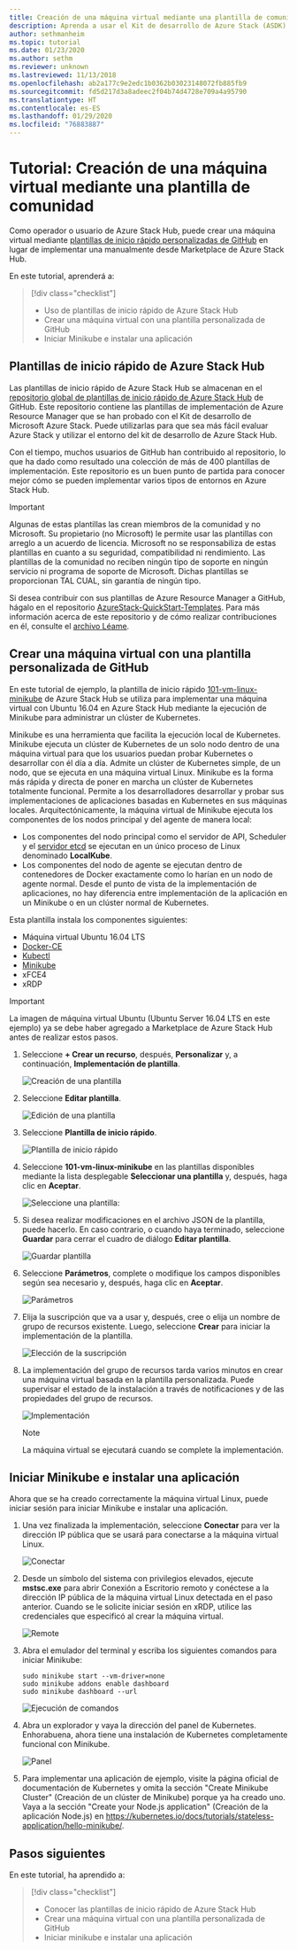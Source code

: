 ```yaml
---
title: Creación de una máquina virtual mediante una plantilla de comunidad
description: Aprenda a usar el Kit de desarrollo de Azure Stack (ASDK) para crear una máquina virtual mediante una plantilla predefinida y una plantilla personalizada de GitHub.
author: sethmanheim
ms.topic: tutorial
ms.date: 01/23/2020
ms.author: sethm
ms.reviewer: unknown
ms.lastreviewed: 11/13/2018
ms.openlocfilehash: ab2a177c9e2edc1b0362b03023148072fb885fb9
ms.sourcegitcommit: fd5d217d3a8adeec2f04b74d4728e709a4a95790
ms.translationtype: HT
ms.contentlocale: es-ES
ms.lasthandoff: 01/29/2020
ms.locfileid: "76883887"
---
```

# <a name="tutorial-create-a-vm-using-a-community-template"></a>Tutorial: Creación de una máquina virtual mediante una plantilla de comunidad

Como operador o usuario de Azure Stack Hub, puede crear una máquina virtual mediante [plantillas de inicio rápido personalizadas de GitHub](https://github.com/Azure/AzureStack-QuickStart-Templates) en lugar de implementar una manualmente desde Marketplace de Azure Stack Hub.

En este tutorial, aprenderá a:

> [!div class="checklist"]
> * Uso de plantillas de inicio rápido de Azure Stack Hub
> * Crear una máquina virtual con una plantilla personalizada de GitHub
> * Iniciar Minikube e instalar una aplicación

## <a name="azure-stack-hub-quickstart-templates"></a>Plantillas de inicio rápido de Azure Stack Hub

Las plantillas de inicio rápido de Azure Stack Hub se almacenan en el [repositorio global de plantillas de inicio rápido de Azure Stack Hub](https://github.com/Azure/AzureStack-QuickStart-Templates) de GitHub. Este repositorio contiene las plantillas de implementación de Azure Resource Manager que se han probado con el Kit de desarrollo de Microsoft Azure Stack. Puede utilizarlas para que sea más fácil evaluar Azure Stack y utilizar el entorno del kit de desarrollo de Azure Stack Hub.

Con el tiempo, muchos usuarios de GitHub han contribuido al repositorio, lo que ha dado como resultado una colección de más de 400 plantillas de implementación. Este repositorio es un buen punto de partida para conocer mejor cómo se pueden implementar varios tipos de entornos en Azure Stack Hub.

>[!IMPORTANT]
> Algunas de estas plantillas las crean miembros de la comunidad y no Microsoft. Su propietario (no Microsoft) le permite usar las plantillas con arreglo a un acuerdo de licencia. Microsoft no se responsabiliza de estas plantillas en cuanto a su seguridad, compatibilidad ni rendimiento. Las plantillas de la comunidad no reciben ningún tipo de soporte en ningún servicio ni programa de soporte de Microsoft. Dichas plantillas se proporcionan TAL CUAL, sin garantía de ningún tipo.

Si desea contribuir con sus plantillas de Azure Resource Manager a GitHub, hágalo en el repositorio [AzureStack-QuickStart-Templates](https://github.com/Azure/AzureStack-QuickStart-Templates). Para más información acerca de este repositorio y de cómo realizar contribuciones en él, consulte el [archivo Léame](https://aka.ms/aa6zktg).

## <a name="create-a-vm-using-a-custom-github-template"></a>Crear una máquina virtual con una plantilla personalizada de GitHub

En este tutorial de ejemplo, la plantilla de inicio rápido [101-vm-linux-minikube](https://github.com/Azure/AzureStack-QuickStart-Templates/tree/master/101-vm-linux-minikube) de Azure Stack Hub se utiliza para implementar una máquina virtual con Ubuntu 16.04 en Azure Stack Hub mediante la ejecución de Minikube para administrar un clúster de Kubernetes.

Minikube es una herramienta que facilita la ejecución local de Kubernetes. Minikube ejecuta un clúster de Kubernetes de un solo nodo dentro de una máquina virtual para que los usuarios puedan probar Kubernetes o desarrollar con él día a día. Admite un clúster de Kubernetes simple, de un nodo, que se ejecuta en una máquina virtual Linux. Minikube es la forma más rápida y directa de poner en marcha un clúster de Kubernetes totalmente funcional. Permite a los desarrolladores desarrollar y probar sus implementaciones de aplicaciones basadas en Kubernetes en sus máquinas locales. Arquitectónicamente, la máquina virtual de Minikube ejecuta los componentes de los nodos principal y del agente de manera local:

* Los componentes del nodo principal como el servidor de API, Scheduler y el [servidor etcd](https://coreos.com/etcd/) se ejecutan en un único proceso de Linux denominado **LocalKube**.
* Los componentes del nodo de agente se ejecutan dentro de contenedores de Docker exactamente como lo harían en un nodo de agente normal. Desde el punto de vista de la implementación de aplicaciones, no hay diferencia entre implementación de la aplicación en un Minikube o en un clúster normal de Kubernetes.

Esta plantilla instala los componentes siguientes:

* Máquina virtual Ubuntu 16.04 LTS
* [Docker-CE](https://download.docker.com/linux/ubuntu)
* [Kubectl](https://storage.googleapis.com/kubernetes-release/release/v1.8.0/bin/linux/amd64/kubectl)
* [Minikube](https://storage.googleapis.com/minikube/releases/latest/minikube-linux-amd64)
* xFCE4
* xRDP

> [!IMPORTANT]
> La imagen de máquina virtual Ubuntu (Ubuntu Server 16.04 LTS en este ejemplo) ya se debe haber agregado a Marketplace de Azure Stack Hub antes de realizar estos pasos.

1. Seleccione **+ Crear un recurso**, después, **Personalizar** y, a continuación, **Implementación de plantilla**.

    ![Creación de una plantilla](media/azure-stack-create-vm-template/1.PNG)

2. Seleccione **Editar plantilla**.

    ![Edición de una plantilla](media/azure-stack-create-vm-template/2.PNG)

3. Seleccione **Plantilla de inicio rápido**.

    ![Plantilla de inicio rápido](media/azure-stack-create-vm-template/3.PNG)

4. Seleccione **101-vm-linux-minikube** en las plantillas disponibles mediante la lista desplegable **Seleccionar una plantilla** y, después, haga clic en **Aceptar**.

    ![Seleccione una plantilla:](media/azure-stack-create-vm-template/4.PNG)

5. Si desea realizar modificaciones en el archivo JSON de la plantilla, puede hacerlo. En caso contrario, o cuando haya terminado, seleccione **Guardar** para cerrar el cuadro de diálogo **Editar plantilla**.

    ![Guardar plantilla](media/azure-stack-create-vm-template/5.PNG)

6. Seleccione **Parámetros**, complete o modifique los campos disponibles según sea necesario y, después, haga clic en **Aceptar**.

    ![Parámetros](media/azure-stack-create-vm-template/6.PNG)

7. Elija la suscripción que va a usar y, después, cree o elija un nombre de grupo de recursos existente. Luego, seleccione **Crear** para iniciar la implementación de la plantilla.

    ![Elección de la suscripción](media/azure-stack-create-vm-template/7.PNG)

8. La implementación del grupo de recursos tarda varios minutos en crear una máquina virtual basada en la plantilla personalizada. Puede supervisar el estado de la instalación a través de notificaciones y de las propiedades del grupo de recursos.

    ![Implementación](media/azure-stack-create-vm-template/8.PNG)

    >[!NOTE]
    > La máquina virtual se ejecutará cuando se complete la implementación.

## <a name="start-minikube-and-install-an-application"></a>Iniciar Minikube e instalar una aplicación

Ahora que se ha creado correctamente la máquina virtual Linux, puede iniciar sesión para iniciar Minikube e instalar una aplicación.

1. Una vez finalizada la implementación, seleccione **Conectar** para ver la dirección IP pública que se usará para conectarse a la máquina virtual Linux.

    ![Conectar](media/azure-stack-create-vm-template/9.PNG)

2. Desde un símbolo del sistema con privilegios elevados, ejecute **mstsc.exe** para abrir Conexión a Escritorio remoto y conéctese a la dirección IP pública de la máquina virtual Linux detectada en el paso anterior. Cuando se le solicite iniciar sesión en xRDP, utilice las credenciales que especificó al crear la máquina virtual.

    ![Remote](media/azure-stack-create-vm-template/10.PNG)

3. Abra el emulador del terminal y escriba los siguientes comandos para iniciar Minikube:

    ```shell
    sudo minikube start --vm-driver=none
    sudo minikube addons enable dashboard
    sudo minikube dashboard --url
    ```

    ![Ejecución de comandos](media/azure-stack-create-vm-template/11.PNG)

4. Abra un explorador y vaya la dirección del panel de Kubernetes. Enhorabuena, ahora tiene una instalación de Kubernetes completamente funcional con Minikube.

    ![Panel](media/azure-stack-create-vm-template/12.PNG)

5. Para implementar una aplicación de ejemplo, visite la página oficial de documentación de Kubernetes y omita la sección "Create Minikube Cluster" (Creación de un clúster de Minikube) porque ya ha creado uno. Vaya a la sección "Create your Node.js application" (Creación de la aplicación Node.js) en https://kubernetes.io/docs/tutorials/stateless-application/hello-minikube/.

## <a name="next-steps"></a>Pasos siguientes

En este tutorial, ha aprendido a:

> [!div class="checklist"]
> * Conocer las plantillas de inicio rápido de Azure Stack Hub
> * Crear una máquina virtual con una plantilla personalizada de GitHub
> * Iniciar minikube e instalar una aplicación
